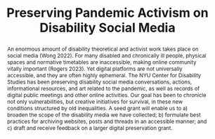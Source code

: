 ---
pid: disability-social-media
done: true
title: Preserving Pandemic Activism on Disability Social Media
category: DH Seed Grant Recipient
tags:
- accessibility
cohort_year: '2023'
abstract: An enormous amount of disability theoretical and activist work takes place
  on social media (Wong 2022). For many disabled and chronically ill people, physical
  spaces and normative timetables are inaccessible, making online community vitally
  important (Rogers 2023). Yet digital platforms are not universally accessible, and
  they are often highly ephemeral. The NYU Center for Disability Studies has been
  preserving disability social media conversations, actions, informational resources,
  and art related to the pandemic, as well as records of digital public meetings and
  other online activities. Our goal has been to chronicle not only vulnerabilities,
  but creative initiatives for survival, in these new conditions structured by old
  inequalities. A seed grant will enable us to a) broaden the scope of the disability
  media we have collected; b) formulate best practices for archiving websites, posts
  and threads in an accessible manner; and c) draft and receive feedback on a larger
  digital preservation grant.
pis:
- mills
- kornstein
link: https://disabilitycovidchronicles.nyu.edu/fieldnotes/
image: https://nyu-dh.github.io/website-media/files/projects/disability.webp
order: '048'
layout: project
---